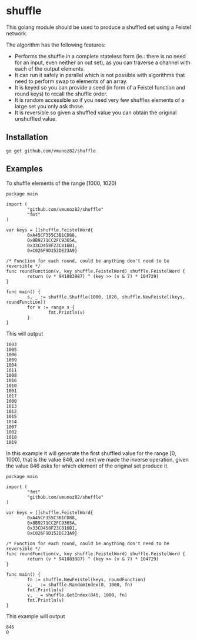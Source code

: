 # shuffle
This golang module should be used to produce a shuffled set using a Feistel network.

The algorithm has the following features:
* Performs the shuffle in a complete stateless form (ie.: there is no need for an input, even neither an out set), as you can traverse a channel with each of the output elements.
* It can run it safely in parallel which is not possible with algorithms that need to perform swap to elements of an array.
* It is keyed so you can provide a seed (in form of a Feistel function and round keys) to recall the shuffle order.
* It is random accessible so if you need very few shuffles elements of a large set you only ask those.
* It is reversible so given a shuffled value you can obtain the original unshuffled value.

## Installation
```
go get github.com/vmunoz82/shuffle
```

## Examples

To shuffle elements of the range [1000, 1020)

```
package main

import (
        "github.com/vmunoz82/shuffle"
        "fmt"
)

var keys = []shuffle.FeistelWord{
        0xA45CF355C3B1CD88,
        0x8B9271CC2FC9365A,
        0x33CD458F23C816B1,
        0xC026F9D152DE23A9}

/* Function for each round, could be anything don't need to be reversible */
func roundFunction(v, key shuffle.FeistelWord) shuffle.FeistelWord {
        return (v * 941083987) ^ (key >> (v & 7) * 104729)
}

func main() {
        s, _ := shuffle.Shuffle(1000, 1020, shuffle.NewFeistel(keys, roundFunction))
        for v := range s {
                fmt.Println(v)
        }
}
```
This will output
```
1003
1005
1006
1009
1004
1011
1008
1016
1010
1001
1017
1000
1013
1012
1015
1014
1007
1002
1018
1019
```

In this example it will generate the first shuffled value for the range [0, 1000), that is the value 846, and next we made the inverse operation, given the value 846 asks for which element of the original set produce it.

```
package main

import (
        "fmt"
        "github.com/vmunoz82/shuffle"
)

var keys = []shuffle.FeistelWord{
        0xA45CF355C3B1CD88,
        0x8B9271CC2FC9365A,
        0x33CD458F23C816B1,
        0xC026F9D152DE23A9}

/* Function for each round, could be anything don't need to be reversible */
func roundFunction(v, key shuffle.FeistelWord) shuffle.FeistelWord {
        return (v * 941083987) ^ (key >> (v & 7) * 104729)
}

func main() {
        fn := shuffle.NewFeistel(keys, roundFunction)
        v, _ := shuffle.RandomIndex(0, 1000, fn)
        fmt.Println(v)
        v, _ = shuffle.GetIndex(846, 1000, fn)
        fmt.Println(v)
}
```
This example will output
```
846
0
```
